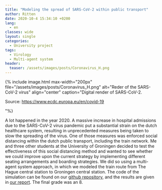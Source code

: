 ```yaml
---
title: "Modeling the spread of SARS-CoV-2 within public transport"
author: Ritten
date: 2020-10-4 15:34:10 +0200
lang: 
  - en
classes: wide
layout: single
categories:
  - University project
tags:
  - Virology
  - Multi-agent system
header:
  teaser: /assets/images/posts/Coronavirus_H.png
---
```


{% include image.html max-width="200px" 
file="/assets/images/posts/Coronavirus_H.png" 
alt="Reder of the SARS-CoV-2 virus"
align="center" 
caption="Digital render of SARS-CoV-2. <p class='source-link'>Source: https://www.ecdc.europa.eu/en/covid-19</p>"%}

<!-- excerpt-start -->
A lot happened in the year 2020. A massive increase in hospital admissions due to the SARS-CoV-2 virus pandemic put a substantial strain on the dutch healthcare system, resulting in unprecedented measures being taken to slow the spreading of the virus. One of those measures was enforced social distancing within the dutch public transport, including the train network. Me and three other students at the University of Groningen decided to test the effectiveness of this social distancing method and wanted to see whether we could improve upon the current strategy by implementing different seating arrangements and boarding strategies. We did so using a multi-agent system approach, in which we modeled the train route from The Hague central station to Groningen central station. The code of the simulation can be found on our [github repository][github-page], and the results are given in [our report][report]. The final grade was an 8.
<!-- excerpt-end -->



[github-page]: https://github.com/Daankrol/D27-DMAS-Corona-spread-train
[report]: /assets/downloads/DMAS_Alpha_version.pdf
